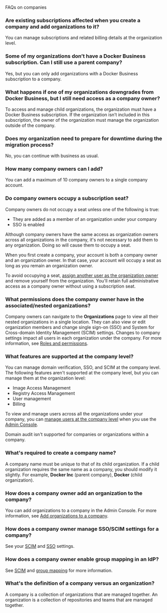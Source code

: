 FAQs on companies


### Are existing subscriptions affected when you create a company and add organizations to it?

You can manage subscriptions and related billing details at the organization level.

### Some of my organizations don’t have a Docker Business subscription. Can I still use a parent company?

Yes, but you can only add organizations with a Docker Business subscription to a company.

### What happens if one of my organizations downgrades from Docker Business, but I still need access as a company owner?

To access and manage child organizations, the organization must have a Docker Business subscription. If the organization isn’t included in this subscription, the owner of the organization must manage the organization outside of the company.

### Does my organization need to prepare for downtime during the migration process?

No, you can continue with business as usual.

### How many company owners can I add?

You can add a maximum of 10 company owners to a single company account.

### Do company owners occupy a subscription seat?

Company owners do not occupy a seat unless one of the following is true:

- They are added as a member of an organization under your company
- SSO is enabled

Although company owners have the same access as organization owners across all
organizations in the company, it's not necessary to add them to any
organization. Doing so will cause them to occupy a seat.

When you first create a company, your account is both a company owner and an
organization owner. In that case, your account will occupy a seat as long as
you remain an organization owner.

To avoid occupying a seat, [assign another user as the organization owner](/manuals/admin/organization/members.md#update-a-member-role) and remove yourself from the organization.
You'll retain full administrative access as a company owner without using a
subscription seat.

### What permissions does the company owner have in the associated/nested organizations?

Company owners can navigate to the **Organizations** page to view all their nested organizations in a single location. They can also view or edit organization members and change single sign-on (SSO) and System for Cross-domain Identity Management (SCIM) settings. Changes to company settings impact all users in each organization under the company. For more information, see [Roles and permissions](../../security/for-admins/roles-and-permissions.md).

### What features are supported at the company level?

You can manage domain verification, SSO, and SCIM at the company level. The following features aren't supported at the company level, but you can manage them at the organization level:

- Image Access Management
- Registry Access Management
- User management
- Billing

To view and manage users across all the organizations under your company, you can [manage users at the company level](../../admin/company/users.md) when you use the [Admin Console](https://app.docker.com/admin).

Domain audit isn't supported for companies or organizations within a company.

### What's required to create a company name?

A company name must be unique to that of its child organization. If a child organization requires the same name as a company, you should modify it slightly. For example, **Docker Inc** (parent company), **Docker** (child organization).

### How does a company owner add an organization to the company?

You can add organizations to a company in the Admin Console. For more information, see [Add organizations to a company](../../admin/company/organizations.md#add-organizations-to-a-company.md).

### How does a company owner manage SSO/SCIM settings for a company?

See your [SCIM](scim.md) and [SSO](../../security/for-admins/single-sign-on/configure/_index.md) settings.

### How does a company owner enable group mapping in an IdP?

See [SCIM](scim.md) and [group mapping](../../security/for-admins/provisioning/group-mapping.md) for more information.

### What's the definition of a company versus an organization?

A company is a collection of organizations that are managed together. An organization is a collection of repositories and teams that are managed together.
